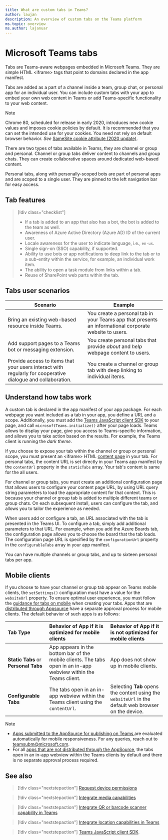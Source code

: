 ```yaml
---
title: What are custom tabs in Teams?
author: laujan
description: An overview of custom tabs on the Teams platform
ms.topic: overview
ms.author: lajanuar
---
```

# Microsoft Teams tabs

Tabs are Teams-aware webpages embedded in Microsoft Teams. They are simple HTML <iframe\> tags that point to domains declared in the app manifest.

Tabs are added as a part of a channel inside a team, group chat, or personal app for an individual user. You can include custom tabs with your app to embed your own web content in Teams or add Teams-specific functionality to your web content.

> [!NOTE]
> Chrome 80, scheduled for release in early 2020, introduces new cookie values and imposes cookie policies by default. It is recommended that you can set the intended use for your cookies. You need not rely on default browser behavior. *See* [SameSite cookie attribute (2020 update)](../resources/samesite-cookie-update.md).

There are two types of tabs available in Teams, they are channel or group and personal. Channel or group tabs deliver content to channels and group chats. They can create collaborative spaces around dedicated web-based content.

Personal tabs, along with personally-scoped bots are part of personal apps and are scoped to a single user. They are pinned to the left navigation bar for easy access.

## Tab features

> [!div class="checklist"]
>
> * If a tab is added to an app that also has a bot, the bot is added to the team as well.
> * Awareness of Azure Active Directory (Azure AD) ID of the current user.
> * Locale awareness for the user to indicate language, i.e., `en-us`. 
> * Single sign-on (SSO) capability, if supported.
> * Ability to use bots or app notifications to deep link to the tab or to a sub-entity within the service, for example, an individual work item.
> * The ability to open a task module from links within a tab.
> * Reuse of SharePoint web parts within the tab.

## Tabs user scenarios

| **Scenario** | **Example** |
|--------------|-------------|
| Bring an existing web-based resource inside Teams. | You create a personal tab in your Teams app that presents an informational corporate website to users. |
| Add support pages to a Teams bot or messaging extension. | You create personal tabs that provide *about* and *help* webpage content to users. |
| Provide access to items that your users interact with regularly for cooperative dialogue and collaboration. | You create a channel or group tab with deep linking to individual items. |

## Understand how tabs work

A custom tab is declared in the app manifest of your app package. For each webpage you want included as a tab in your app, you define a URL and a scope. Additionally, you must add the [Teams JavaScript client SDK](/javascript/api/overview/msteams-client) to your page, and call `microsoftTeams.initialize()` after your page loads. Teams allows to display your page, give you access to Teams-specific information, and allows you to take action based on the results. For example, the Teams client is running the *dark theme*.

If you choose to expose your tab within the channel or group or personal scope, you must present an <iframe\> HTML [content page](~/tabs/how-to/create-tab-pages/content-page.md) in your tab. For personal tabs, the content URL is set directly in your Teams app manifest by the `contentUrl` property in the `staticTabs` array. Your tab's content is same for the all users.

For channel or group tabs, you must create an additional configuration page that allows users to configure your content page URL, by using URL query string parameters to load the appropriate content for that context. This is because your channel or group tab is added to multiple different teams or group chats. On each subsequent install, users can configure the tab, and allows you to tailor the experience as needed. 

When users add or configure a tab, an URL associated with the tab is presented in the Teams UI. To configure a tab, simply add additional parameters to that URL. For example, when you add the Azure Boards tab, the configuration page allows you to choose the board that the tab loads. The configuration page URL is specified by the `configurationUrl` property in the `configurableTabs` array in your app manifest.

You can have multiple channels or group tabs, and up to sixteen personal tabs per app.

## Mobile clients

If you choose to have your channel or group tab appear on Teams mobile clients, the `setSettings()` configuration must have a value for the `websiteUrl` property. To ensure optimal user experience, you must follow the [guidance for tabs on mobile](~/tabs/design/tabs-mobile.md) when creating your tabs. 
Apps that are [distributed through Appsource](~/concepts/deploy-and-publish/appsource/publish.md) have a separate approval process for mobile clients. The default behavior of such apps is as follows:

| **Tab Type** | **Behavior of App if it is optimized for mobile clients** | **Behavior of App if it is not optimized for mobile clients** |
|:-----|:-----|:-----|
| **Static Tabs** or **Personal Tabs**|App appears in the bottom bar of the mobile clients. The tabs open in an in-app webview within the Teams client. | App does not show up in mobile clients. |
| **Configurable Tabs** | The tabs open in an in-app webview within the Teams client using the `contentUrl`. | Selecting **Tab** opens the content using the `websiteUrl` in the default web browser on the device. |


> [!NOTE]
>
> * [Apps submitted to the AppSource for publishing on Teams ](../concepts/deploy-and-publish/overview.md#publish-to-appsource) are evaluated automatically for mobile responsiveness. For any queries, reach out to teamsubm@microsoft.com.
> * For all [apps that are not distributed through the AppSource](../concepts/deploy-and-publish/overview.md), the tabs open in an in-app webview within the Teams clients by default and there is no separate approval process required.

## See also

> [!div class="nextstepaction"]
> [Request device permissions](../concepts/device-capabilities/native-device-permissions.md)

> [!div class="nextstepaction"]
> [Integrate media capabilities](../concepts/device-capabilities/mobile-camera-image-permissions.md)

> [!div class="nextstepaction"]
> [Integrate QR or barcode scanner capability in Teams](../concepts/device-capabilities/qr-barcode-scanner-capability.md)

> [!div class="nextstepaction"]
> [Integrate location capabilities in Teams](../concepts/device-capabilities/location-capability.md)

> [!div class="nextstepaction"]
> [Teams JavaScript client SDK](/javascript/api/overview/msteams-client).